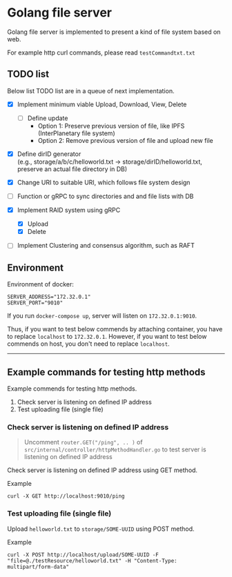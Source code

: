 # Golang file server
Golang file server is implemented to present a kind of file system based on web.

For example http curl commands, please read `testCommandtxt.txt`

## TODO list
Below list TODO list are in a queue of next implementation.

- [x] Implement minimum viable Upload, Download, View, Delete
  - [ ] Define update  
    - Option 1: Preserve previous version of file, like IPFS (InterPlanetary file system)
    - Option 2: Remove previous version of file and upload new file
- [X] Define dirID generator  
  (e.g., storage/a/b/c/helloworld.txt -> storage/dirID/helloworld.txt, preserve an actual file directory in DB)
- [X] Change URI to suitable URI, which follows file system design
- [ ] Function or gRPC to sync directories and and file lists with DB
- [X] Implement RAID system using gRPC
  - [X] Upload
  - [X] Delete 
- [ ] Implement Clustering and consensus algorithm, such as RAFT


## Environment
Environment of docker:
```
SERVER_ADDRESS="172.32.0.1"
SERVER_PORT="9010"
```

If you run `docker-compose up`, server will listen on `172.32.0.1:9010`.
  
Thus, if you want to test below commends by attaching container, you have to replace `localhost` to `172.32.0.1`. However, if you want to test below commends on host, you don't need to replace `localhost`.

---

## Example commands for testing http methods
Example commends for testing http methods.

1. Check server is listening on defined IP address
2. Test uploading file (single file)

### Check server is listening on defined IP address
> Uncomment `router.GET("/ping", .. )` of `src/internal/controller/httpMethodHandler.go` to test server is listening on defined IP address

Check server is listening on defined IP address using GET method.

Example
```
curl -X GET http://localhost:9010/ping
```


### Test uploading file (single file)
Upload `helloworld.txt` to `storage/SOME-UUID` using POST method.

Example
```
curl -X POST http://localhost/upload/SOME-UUID -F "file=@./testResource/helloworld.txt" -H "Content-Type: multipart/form-data"
```
